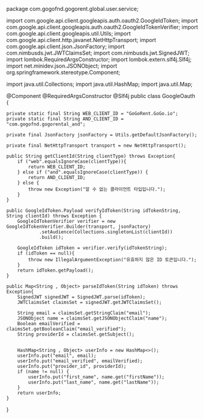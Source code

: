 package com.gogofnd.gogorent.global.user.service;

import com.google.api.client.googleapis.auth.oauth2.GoogleIdToken;
import com.google.api.client.googleapis.auth.oauth2.GoogleIdTokenVerifier;
import com.google.api.client.googleapis.util.Utils;
import com.google.api.client.http.javanet.NetHttpTransport;
import com.google.api.client.json.JsonFactory;
import com.nimbusds.jwt.JWTClaimsSet;
import com.nimbusds.jwt.SignedJWT;
import lombok.RequiredArgsConstructor;
import lombok.extern.slf4j.Slf4j;
import net.minidev.json.JSONObject;
import org.springframework.stereotype.Component;

import java.util.Collections;
import java.util.HashMap;
import java.util.Map;


@Component
@RequiredArgsConstructor
@Slf4j
public class GoogleOauth {

    private static final String WEB_CLIENT_ID = "GoGoRent.GoGo.io";
    private static final String AND_CLIENT_ID = "com.gogofnd.gogorental_and";

    private final JsonFactory jsonFactory = Utils.getDefaultJsonFactory();

    private final NetHttpTransport transport = new NetHttpTransport();

    public String getClientId(String clientType) throws Exception{
        if ("web".equalsIgnoreCase(clientType)){
            return WEB_CLIENT_ID;
        } else if ("and".equalsIgnoreCase(clientType)) {
            return AND_CLIENT_ID;
        } else {
            throw new Exception("알 수 없는 클라이언트 타입입니다.");
        }
    }

    public GoogleIdToken.Payload verifyIdToken(String idTokenString, String clientId) throws Exception {
        GoogleIdTokenVerifier verifier = new GoogleIdTokenVerifier.Builder(transport, jsonFactory)
                .setAudience(Collections.singletonList(clientId))
                .build();

        GoogleIdToken idToken = verifier.verify(idTokenString);
        if (idToken == null){
            throw new IllegalArgumentException("유효하지 않은 ID 토큰입니다.");
        }
        return idToken.getPayload();
    }

    public Map<String , Object> parseIdToken(String idToken) throws Exception{
        SignedJWT signedJWT = SignedJWT.parse(idToken);
        JWTClaimsSet claimsSet = signedJWT.getJWTClaimsSet();

        String email = claimsSet.getStringClaim("email");
        JSONObject name = claimsSet.getJSONObjectClaim("name");
        Boolean emailVerified = claimsSet.getBooleanClaim("email_verified");
        String providerId = claimsSet.getSubject();


        HashMap<String , Object> userInfo = new HashMap<>();
        userInfo.put("email", email);
        userInfo.put("email_verified", emailVerified);
        userInfo.put("provider_id", providerId);
        if (name != null) {
            userInfo.put("first_name", name.get("firstName"));
            userInfo.put("last_name", name.get("lastName"));
        }
        return userInfo;
    }
}
